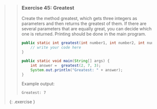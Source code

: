 >> ### Exercise 45: Greatest
>> 
>> Create the method greatest, which gets three integers as parameters and then returns the greatest of them. If there are several parameters that are equally great, you can decide which one is returned. Printing should be done in the main program.
>> 
>>```java
>> public static int greatest(int number1, int number2, int number3) {
>>     // write your code here
>> }
>> 
>> public static void main(String[] args) {
>>     int answer =  greatest(2, 7, 3);
>>     System.out.println("Greatest: " + answer);
>> }
>>```
>>     
>> Example output:
>> 
>>```output
>> Greatest: 7
>>```
>{: .exercise }